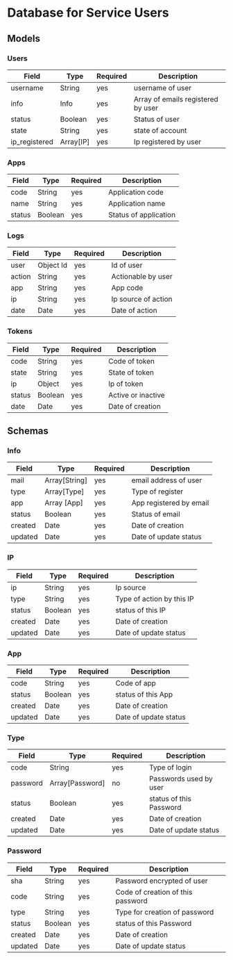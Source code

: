 # Database for Service Users

## Models

### Users

| Field | Type | Required | Description |
| ----- | ---- | -------- | ----------- |
| username | String | yes | username of user |
| info | Info | yes | Array of emails registered by user |
| status | Boolean | yes | Status of user |
| state  | String | yes | state of account |
| ip_registered | Array[IP] | yes | Ip registered by user |

### Apps

| Field | Type | Required | Description |
| ----- | ---- | -------- | ----------- |
| code | String | yes | Application code |
| name | String | yes | Application name |
| status | Boolean | yes | Status of application |

### Logs

| Field | Type | Required | Description |
| ----- | ---- | -------- | ----------- |
| user | Object Id | yes | Id of user |
| action | String | yes | Actionable by user |
| app | String | yes | App code |
| ip | String | yes | Ip source of action |
| date | Date | yes | Date of action |

### Tokens
| Field | Type | Required | Description |
| ----- | ---- | -------- | ----------- |
| code | String| yes | Code of token |
| state | String | yes | State of token |
| ip | Object | yes | Ip of token |
| status | Boolean | yes | Active or inactive |
| date | Date | yes | Date of creation |


## Schemas

### Info


| Field | Type | Required | Description |
| ----- | ---- | -------- | ----------- |
| mail | Array[String] | yes | email address of user  |
| type | Array[Type] | yes | Type of register |
| app | Array [App]  | yes | App registered by email |
| status | Boolean | yes | Status of email  |
| created | Date  | yes | Date of creation  |
| updated | Date | yes | Date of update status |


### IP

| Field | Type | Required | Description |
| ----- | ---- | -------- | ----------- |
| ip | String | yes | Ip source |
| type | String | yes | Type of action by this IP |
| status | Boolean | yes | status of this IP |
| created | Date | yes | Date of creation |
| updated | Date | yes | Date of update status |

### App

| Field | Type | Required | Description |
| ----- | ---- | -------- | ----------- |
| code | String | yes | Code of app  |
| status | Boolean | yes | status of this App |
| created | Date | yes | Date of creation |
| updated | Date | yes | Date of update status |

### Type

| Field | Type | Required | Description |
| ----- | ---- | -------- | ----------- |
| code | String | yes | Type of login  |
| password | Array[Password] | no | Passwords used by user |
| status | Boolean | yes | status of this Password |
| created | Date | yes | Date of creation |
| updated | Date | yes | Date of update status |

### Password

| Field | Type | Required | Description |
| ----- | ---- | -------- | ----------- |
| sha | String | yes | Password encrypted of user |
| code | String | yes | Code of creation of this password  |
| type | String | yes | Type for creation of password |
| status | Boolean | yes | status of this Password |
| created | Date | yes | Date of creation |
| updated | Date | yes | Date of update status |